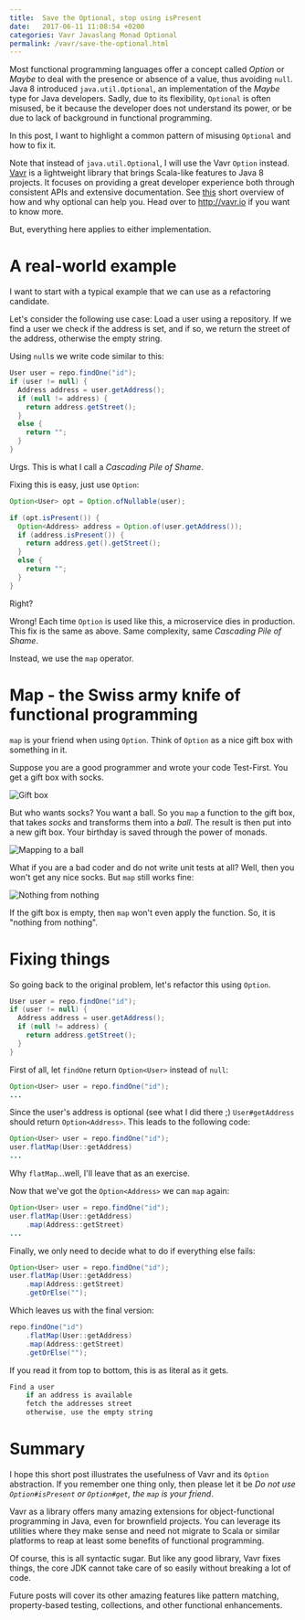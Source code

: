 ```yaml
---
title:  Save the Optional, stop using isPresent
date:   2017-06-11 11:08:54 +0200
categories: Vavr Javaslang Monad Optional
permalink: /vavr/save-the-optional.html
---
```


Most functional programming languages offer a concept called _Option_ or _Maybe_ to deal with the presence or absence of a value, thus avoiding `null`. Java 8 introduced `java.util.Optional`, an implementation of the _Maybe_ type for Java developers.
Sadly, due to its flexibility, `Optional` is often misused, be it because the developer does not understand its power, or be due to lack of background in functional programming.

In this post, I want to highlight a common pattern of misusing `Optional` and how to fix it.

Note that instead of `java.util.Optional`, I will use the Vavr `Option` instead.
[Vavr](http://vavr.io) is a lightweight library that brings Scala-like features to Java 8 projects. It focuses on providing a great developer experience both through consistent APIs and extensive documentation.
See [this](https://dev.to/koenighotze/in-praise-of-vavrs-option) short overview of how and why optional can help you. Head over to http://vavr.io if you want to know more.

But, everything here applies to either implementation.

# A real-world example

I want to start with a typical example that we can use as a refactoring candidate.

Let's consider the following use case: Load a user using a repository. If we find a user we check if the address is set, and if so, we return the street of the address, otherwise the empty string.

Using `null`s we write code similar to this:

```java
User user = repo.findOne("id");
if (user != null) {
  Address address = user.getAddress();
  if (null != address) {
    return address.getStreet();
  }
  else {
    return "";
  }
}
```

Urgs. This is what I call a _Cascading Pile of Shame_.

Fixing this is easy, just use `Option`:

```java
Option<User> opt = Option.ofNullable(user);

if (opt.isPresent()) {
  Option<Address> address = Option.of(user.getAddress());
  if (address.isPresent()) {
    return address.get().getStreet();
  }
  else {
    return "";
  }
}
```

Right?

Wrong! Each time `Option` is used like this, a microservice dies in production.
This fix is the same as above. Same complexity, same _Cascading Pile of Shame_.

Instead, we use the `map` operator.

# Map - the Swiss army knife of functional programming

`map` is your friend when using `Option`. Think of `Option` as a nice gift box with something in it.

Suppose you are a good programmer and wrote your code Test-First. You get a gift box with socks.

![Gift box](https://thepracticaldev.s3.amazonaws.com/i/88y9k39meb0fkprr2gey.png)

But who wants socks? You want a ball. So you `map` a function to the gift box, that takes _socks_ and transforms them into a _ball_. The result is then put into a new gift box. Your birthday is saved through the power of monads.

![Mapping to a ball](https://thepracticaldev.s3.amazonaws.com/i/u5pk27u7ihefn1ybaomh.png)

What if you are a bad coder and do not write unit tests at all? Well, then you won't get any nice socks. But `map` still works fine:

![Nothing from nothing](https://thepracticaldev.s3.amazonaws.com/i/1w2ynj8vnztpbrl1cs0n.png)

If the gift box is empty, then `map` won't even apply the function. So, it is "nothing from nothing".

# Fixing things

So going back to the original problem, let's refactor this using `Option`.

```java
User user = repo.findOne("id");
if (user != null) {
  Address address = user.getAddress();
  if (null != address) {
    return address.getStreet();
  }
}
```

First of all, let `findOne` return `Option<User>` instead of `null`:

```java
Option<User> user = repo.findOne("id");
...
```

Since the user's address is optional (see what I did there ;) `User#getAddress` should return `Option<Address>`. This leads to the following code:

```java
Option<User> user = repo.findOne("id");
user.flatMap(User::getAddress)
...
```

Why `flatMap`...well, I'll leave that as an exercise.

Now that we've got the `Option<Address>` we can `map` again:

```java
Option<User> user = repo.findOne("id");
user.flatMap(User::getAddress)
    .map(Address::getStreet)
...
```

Finally, we only need to decide what to do if everything else fails:

```java
Option<User> user = repo.findOne("id");
user.flatMap(User::getAddress)
    .map(Address::getStreet)
    .getOrElse("");
```

Which leaves us with the final version:

```java
repo.findOne("id")
    .flatMap(User::getAddress)
    .map(Address::getStreet)
    .getOrElse("");
```

If you read it from top to bottom, this is as literal as it gets.

```java
Find a user
    if an address is available
    fetch the addresses street
    otherwise, use the empty string
```

# Summary

I hope this short post illustrates the usefulness of Vavr and its `Option` abstraction. If you remember one thing only, then please let it be _Do not use `Option#isPresent` or `Option#get`, the `map` is your friend_.

Vavr as a library offers many amazing extensions for object-functional programming in Java, even for brownfield projects. You can leverage its utilities where they make sense and need not migrate to Scala or similar platforms to reap at least some benefits of functional programming.

Of course, this is all syntactic sugar. But like any good library, Vavr fixes things, the core JDK cannot take care of so easily without breaking a lot of code.

Future posts will cover its other amazing features like pattern matching, property-based testing, collections, and other functional enhancements.